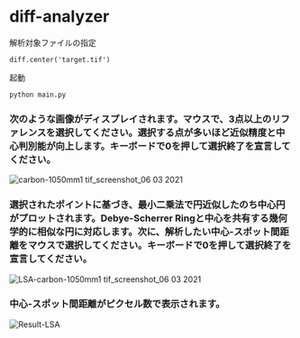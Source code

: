 # diff-analyzer

解析対象ファイルの指定
```
diff.center('target.tif')
```

起動
```
python main.py
```

### 次のような画像がディスプレイされます。マウスで、3点以上のリファレンスを選択してください。選択する点が多いほど近似精度と中心判別能が向上します。キーボードで0を押して選択終了を宣言してください。
![carbon-1050mm1 tif_screenshot_06 03 2021](https://user-images.githubusercontent.com/7247018/110142412-7bb9fa00-7e19-11eb-8bf9-5de67c32f156.png)

### 選択されたポイントに基づき、最小二乗法で円近似したのち中心円がプロットされます。Debye-Scherrer Ringと中心を共有する幾何学的に相似な円に対応します。次に、解析したい中心-スポット間距離をマウスで選択してください。キーボードで0を押して選択終了を宣言してください。
![LSA-carbon-1050mm1 tif_screenshot_06 03 2021](https://user-images.githubusercontent.com/7247018/110142750-d81d1980-7e19-11eb-9e88-875b68cd02e9.png)

### 中心-スポット間距離がピクセル数で表示されます。
![Result-LSA](https://user-images.githubusercontent.com/7247018/110144157-5ded9480-7e1b-11eb-9a4d-22425707aeb2.png)
